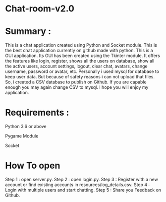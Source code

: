 # Chat-room-v2.0

# Summary : 

This is a chat application created using Python and Socket module. This is the best chat application currently on github made with python. This is a GUI application. Its GUI has been created using the Tkinter module. It offers the features like login, register, shows all the users on database, show all the active users, account settings, logout, clear chat, avatars, change username, password or avatar, etc. Personally i used mysql for database to keep user data. But because of safety reasons i can not upload that files. So, i created a CSV database to publish on Github. If you are capable enough you may again change CSV to mysql. I hope you will enjoy my application.

# Requirements : 
Python 3.6 or above

Pygame Module

Socket

# How To open
Step 1 : open server.py.
Step 2 : open login.py.
Step 3 : Register with a new account or find existing accounts in resources/log_details.csv.
Step 4 : Login with multiple users and start chatting.
Step 5 : Share you Feedback on Github.


